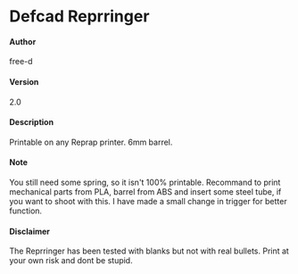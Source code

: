 # Defcad Reprringer

#### Author
free-d

#### Version
2.0

#### Description
Printable on any Reprap printer. 6mm barrel.

#### Note
You still need some spring, so it isn't 100% printable. Recommand to print mechanical parts from PLA, barrel from ABS and insert some steel tube, if you want to shoot with this. I have made a small change in trigger for better function.

#### Disclaimer
The Reprringer has been tested with blanks but not with real bullets.  Print at your own risk and dont be stupid.
